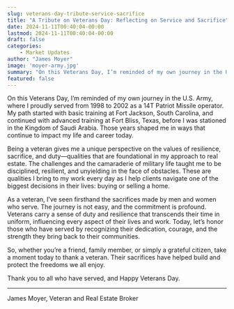 ```yaml
---
slug: veterans-day-tribute-service-sacrifice
title: "A Tribute on Veterans Day: Reflecting on Service and Sacrifice"
date: 2024-11-11T00:40:04-00:00
lastmod: 2024-11-11T00:40:04-00:00
draft: false
categories:
    - Market Updates
author: "James Moyer"
image: 'moyer-army.jpg'
summary: "On this Veterans Day, I’m reminded of my own journey in the U.S. Army, where I proudly served from 1998 to 2002 as a 14T Patriot Missile operator. My path started with..."
featured: false
---
```


On this Veterans Day, I’m reminded of my own journey in the U.S. Army, where I proudly served from 1998 to 2002 as a 14T Patriot Missile operator. My path started with basic training at Fort Jackson, South Carolina, and continued with advanced training at Fort Bliss, Texas, before I was stationed in the Kingdom of Saudi Arabia. Those years shaped me in ways that continue to impact my life and career today.

Being a veteran gives me a unique perspective on the values of resilience, sacrifice, and duty—qualities that are foundational in my approach to real estate. The challenges and the camaraderie of military life taught me to be disciplined, resilient, and unyielding in the face of obstacles. These are qualities I bring to my work every day as I help clients navigate one of the biggest decisions in their lives: buying or selling a home.

As a veteran, I’ve seen firsthand the sacrifices made by men and women who serve. The journey is not easy, and the commitment is profound. Veterans carry a sense of duty and resilience that transcends their time in uniform, influencing every aspect of their lives and work. Today, let’s honor those who have served by recognizing their dedication, courage, and the strength they bring back to their communities.

So, whether you’re a friend, family member, or simply a grateful citizen, take a moment today to thank a veteran. Their sacrifices have helped build and protect the freedoms we all enjoy.

Thank you to all who have served, and Happy Veterans Day.

---

James Moyer, Veteran and Real Estate Broker
